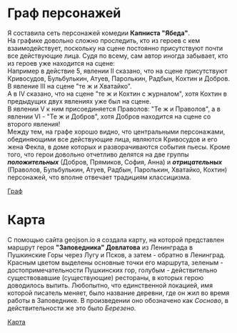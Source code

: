 # Граф персонажей
Я составила сеть персонажей комедии **Капниста "Ябеда"**.  
На графике довольно сложно проследить, кто из героев с кем взаимодействует, поскольку на сцене постоянно присутствуют почти все действующие лица. Судя по всему, сам автор иногда забывает, кто из героев уже находится на сцене:  
Например в действие 5, явлении II сказано, что на сцене присутствуют Кривосудов, Бульбулькин, Атуев, Паролькин, Радбын, Кохтин и Добров.  
В явление III на сцене "те ж и Хватайко".  
А в IV сказано, что на сцене "те ж и Кохтин с журналом", хотя Кохтин в предыдущих двух явлениях уже был на сцене.  
В явлении V к ним присоединяется Праволов: "Те ж и Праволов", а в явлении VI - "Те ж и Добров", хотя Добров находится на сцене со второго явления!  
Между тем, на графе хорошо видно, что центральными персонажами, обединяющими все действующие лица, являются Кривосудов и его жена Фекла, в доме которых и разворачиваются события пьесы. Кроме того, что герои довольно отчетливо делятся на две группы ***положительных*** (Добров, Прямиков, София, Анна) и ***отрицательных*** (Праволов,  Бульбулькин, Атуев, Радбын, Паролькин, Хватайко, Кохтин) персонажей, что вполне отвечает традициям классицизма.  

[Граф](https://github.com/annamaslenova/graph/blob/master/Untitled.pdf) 

# Карта
С помощью сайта geojson.io я создала карту, на которой представлен маршрут героя **"Заповедника" Довлатова** из Ленинграда в Пушкинские Горы через Лугу и Псков, а затем - обратно в Ленинград. Красным цветом выделены основные точки его маршрута, зеленым - достопримечательности Пушкинских гор, голубым - действительно существовавшие (существующие) рестораны, в которых герою доводилось выпить. Любопытно, что единственной локацией, имя которой писатель меняет, было название деревни, где он жил во время работы в Заповеднике. В произведении оно обозначено как *Сосново*, в действительности же это было *Березено*.  


[Карта](https://github.com/annamaslenova/graph/blob/master/map.geojson)
